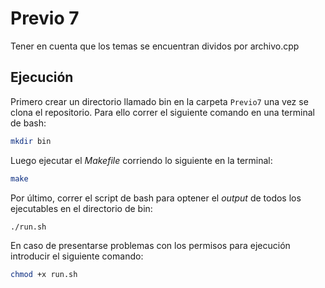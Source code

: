 # Previo 7

Tener en cuenta que los temas se encuentran dividos por archivo.cpp

## Ejecución 

Primero crear un directorio llamado bin en la carpeta `Previo7` una vez se clona el repositorio. Para ello correr el siguiente comando en una terminal de bash:
```bash
mkdir bin
```
Luego ejecutar el _Makefile_ corriendo lo siguiente en la terminal:
```bash
make
```
Por último, correr el script de bash para optener el _output_ de todos los ejecutables en el directorio de bin:
```bash 
./run.sh
```
En caso de presentarse problemas con los permisos para ejecución introducir el siguiente comando:
```bash
chmod +x run.sh
```